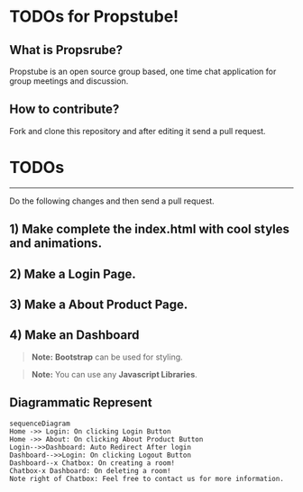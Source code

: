 <script src="https://cdn.jsdelivr.net/npm/mermaid/dist/mermaid.min.js"></script>
<script>mermaid.initialize({startOnLoad:true});</script>

# TODOs for Propstube!

## What is Propsrube?
Propstube is an open source group based, one time chat application for group meetings and discussion.

## How to contribute?
Fork and clone this repository and after editing it send a pull request.


# TODOs
<hr>

Do the following changes and then send a pull request.

## 1) Make complete the index.html with cool styles and animations.

## 2) Make a Login Page.

## 3) Make a About Product Page.

## 4) Make an Dashboard

> **Note:**  **Bootstrap** can be used for styling.

> **Note:** You can use any **Javascript Libraries**.



## Diagrammatic Represent

```mermaid
sequenceDiagram
Home ->> Login: On clicking Login Button
Home ->> About: On clicking About Product Button
Login-->>Dashboard: Auto Redirect After login
Dashboard-->>Login: On clicking Logout Button
Dashboard--x Chatbox: On creating a room!
Chatbox-x Dashboard: On deleting a room!
Note right of Chatbox: Feel free to contact us for more information.
```
```
